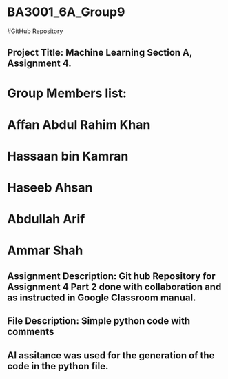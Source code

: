 # BA3001_6A_Group9
#GitHub Repository  

## Project Title: Machine Learning Section A, Assignment 4.
# Group Members list: 
  # Affan Abdul Rahim Khan
  # Hassaan bin Kamran
  # Haseeb Ahsan
  # Abdullah Arif
  # Ammar Shah
## Assignment Description: Git hub Repository for Assignment 4 Part 2 done with collaboration and as instructed in Google Classroom manual.
## File Description: Simple python code with comments
## AI assitance was used for the generation of the code in the python file.
